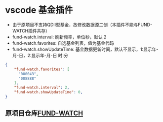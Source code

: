 # vscode 基金插件

* 由于原项目不支持QDII型基金，故修改数据源二创（本插件不能与FUND-WATCH插件共存）
* fund-watch.interval: 刷新频率，单位秒，默认 2
* fund-watch.favorites: 自选基金列表，值为基金代码
* fund-watch.showUpdateTime: 基金数据更新时间，默认不显示，1:显示年-月-日，2:显示年-月-日 时:分

```json
{
    "fund-watch.favorites": [
      "000043",
      "008888"
    ],
    "fund-watch.interval": 2,
    "fund-watch.showUpdateTime": 0,
}
```

## 原项目仓库[FUND-WATCH](https://github.com/Shenfq/fund-watch.git)